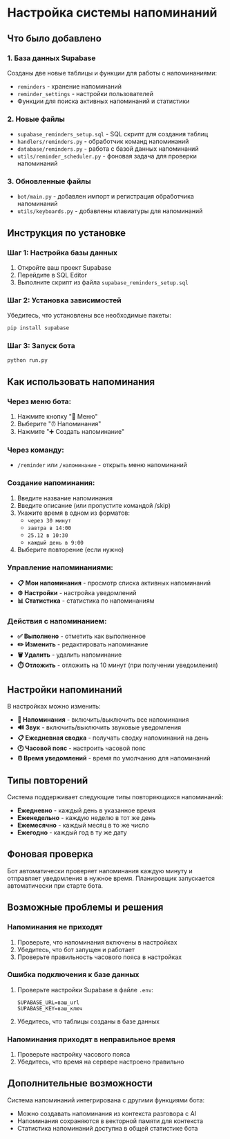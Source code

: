 # Настройка системы напоминаний

## Что было добавлено

### 1. База данных Supabase
Созданы две новые таблицы и функции для работы с напоминаниями:
- `reminders` - хранение напоминаний
- `reminder_settings` - настройки пользователей
- Функции для поиска активных напоминаний и статистики

### 2. Новые файлы
- `supabase_reminders_setup.sql` - SQL скрипт для создания таблиц
- `handlers/reminders.py` - обработчик команд напоминаний
- `database/reminders.py` - работа с базой данных напоминаний
- `utils/reminder_scheduler.py` - фоновая задача для проверки напоминаний

### 3. Обновленные файлы
- `bot/main.py` - добавлен импорт и регистрация обработчика напоминаний
- `utils/keyboards.py` - добавлены клавиатуры для напоминаний

## Инструкция по установке

### Шаг 1: Настройка базы данных

1. Откройте ваш проект Supabase
2. Перейдите в SQL Editor
3. Выполните скрипт из файла `supabase_reminders_setup.sql`

### Шаг 2: Установка зависимостей

Убедитесь, что установлены все необходимые пакеты:

```bash
pip install supabase
```

### Шаг 3: Запуск бота

```bash
python run.py
```

## Как использовать напоминания

### Через меню бота:
1. Нажмите кнопку "📱 Меню"
2. Выберите "⏰ Напоминания"
3. Нажмите "➕ Создать напоминание"

### Через команду:
- `/reminder` или `/напоминание` - открыть меню напоминаний

### Создание напоминания:
1. Введите название напоминания
2. Введите описание (или пропустите командой /skip)
3. Укажите время в одном из форматов:
   - `через 30 минут`
   - `завтра в 14:00`
   - `25.12 в 10:30`
   - `каждый день в 9:00`
4. Выберите повторение (если нужно)

### Управление напоминаниями:
- **📋 Мои напоминания** - просмотр списка активных напоминаний
- **⚙️ Настройки** - настройка уведомлений
- **📊 Статистика** - статистика по напоминаниям

### Действия с напоминанием:
- **✅ Выполнено** - отметить как выполненное
- **✏️ Изменить** - редактировать напоминание
- **🗑️ Удалить** - удалить напоминание
- **⏱️ Отложить** - отложить на 10 минут (при получении уведомления)

## Настройки напоминаний

В настройках можно изменить:
- **🔔 Напоминания** - включить/выключить все напоминания
- **🔊 Звук** - включить/выключить звуковые уведомления
- **📋 Ежедневная сводка** - получать сводку напоминаний на день
- **🕐 Часовой пояс** - настроить часовой пояс
- **⏰ Время уведомлений** - время по умолчанию для напоминаний

## Типы повторений

Система поддерживает следующие типы повторяющихся напоминаний:
- **Ежедневно** - каждый день в указанное время
- **Еженедельно** - каждую неделю в тот же день
- **Ежемесячно** - каждый месяц в то же число
- **Ежегодно** - каждый год в ту же дату

## Фоновая проверка

Бот автоматически проверяет напоминания каждую минуту и отправляет уведомления в нужное время. Планировщик запускается автоматически при старте бота.

## Возможные проблемы и решения

### Напоминания не приходят
1. Проверьте, что напоминания включены в настройках
2. Убедитесь, что бот запущен и работает
3. Проверьте правильность часового пояса в настройках

### Ошибка подключения к базе данных
1. Проверьте настройки Supabase в файле `.env`:
   ```
   SUPABASE_URL=ваш_url
   SUPABASE_KEY=ваш_ключ
   ```
2. Убедитесь, что таблицы созданы в базе данных

### Напоминания приходят в неправильное время
1. Проверьте настройку часового пояса
2. Убедитесь, что время на сервере настроено правильно

## Дополнительные возможности

Система напоминаний интегрирована с другими функциями бота:
- Можно создавать напоминания из контекста разговора с AI
- Напоминания сохраняются в векторной памяти для контекста
- Статистика напоминаний доступна в общей статистике бота